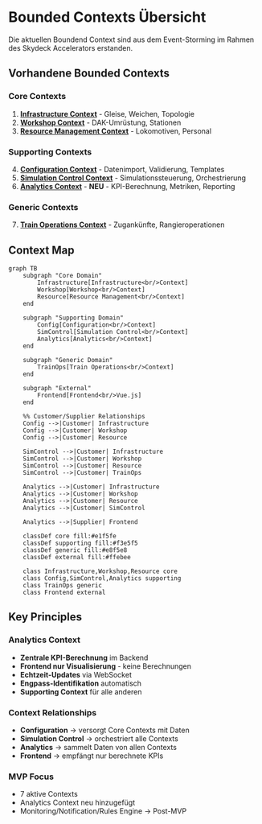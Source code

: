 # Bounded Contexts Übersicht

Die aktuellen Boundend Context sind aus dem Event-Storming im Rahmen des Skydeck Accelerators erstanden.


## Vorhandene Bounded Contexts

### Core Contexts
1. **[Infrastructure Context](bounded-contexts/infrastructure-context.md)** - Gleise, Weichen, Topologie
2. **[Workshop Context](bounded-contexts/workshop-context.md)** - DAK-Umrüstung, Stationen
3. **[Resource Management Context](bounded-contexts/resource-management-context.md)** - Lokomotiven, Personal

### Supporting Contexts
4. **[Configuration Context](bounded-contexts/configuration-context.md)** - Datenimport, Validierung, Templates
5. **[Simulation Control Context](bounded-contexts/simulation-control-context.md)** - Simulationssteuerung, Orchestrierung
6. **[Analytics Context](bounded-contexts/analytics-context-detailed.md)** - **NEU** - KPI-Berechnung, Metriken, Reporting

### Generic Contexts
7. **[Train Operations Context](bounded-contexts/train-operations-context.md)** - Zugankünfte, Rangieroperationen

## Context Map

```mermaid
graph TB
    subgraph "Core Domain"
        Infrastructure[Infrastructure<br/>Context]
        Workshop[Workshop<br/>Context]
        Resource[Resource Management<br/>Context]
    end

    subgraph "Supporting Domain"
        Config[Configuration<br/>Context]
        SimControl[Simulation Control<br/>Context]
        Analytics[Analytics<br/>Context]
    end

    subgraph "Generic Domain"
        TrainOps[Train Operations<br/>Context]
    end

    subgraph "External"
        Frontend[Frontend<br/>Vue.js]
    end

    %% Customer/Supplier Relationships
    Config -->|Customer| Infrastructure
    Config -->|Customer| Workshop
    Config -->|Customer| Resource

    SimControl -->|Customer| Infrastructure
    SimControl -->|Customer| Workshop
    SimControl -->|Customer| Resource
    SimControl -->|Customer| TrainOps

    Analytics -->|Customer| Infrastructure
    Analytics -->|Customer| Workshop
    Analytics -->|Customer| Resource
    Analytics -->|Customer| SimControl

    Analytics -->|Supplier| Frontend

    classDef core fill:#e1f5fe
    classDef supporting fill:#f3e5f5
    classDef generic fill:#e8f5e8
    classDef external fill:#ffebee

    class Infrastructure,Workshop,Resource core
    class Config,SimControl,Analytics supporting
    class TrainOps generic
    class Frontend external
```

## Key Principles

### Analytics Context
- **Zentrale KPI-Berechnung** im Backend
- **Frontend nur Visualisierung** - keine Berechnungen
- **Echtzeit-Updates** via WebSocket
- **Engpass-Identifikation** automatisch
- **Supporting Context** für alle anderen

### Context Relationships
- **Configuration** → versorgt Core Contexts mit Daten
- **Simulation Control** → orchestriert alle Contexts
- **Analytics** → sammelt Daten von allen Contexts
- **Frontend** → empfängt nur berechnete KPIs

### MVP Focus
- 7 aktive Contexts
- Analytics Context neu hinzugefügt
- Monitoring/Notification/Rules Engine → Post-MVP
